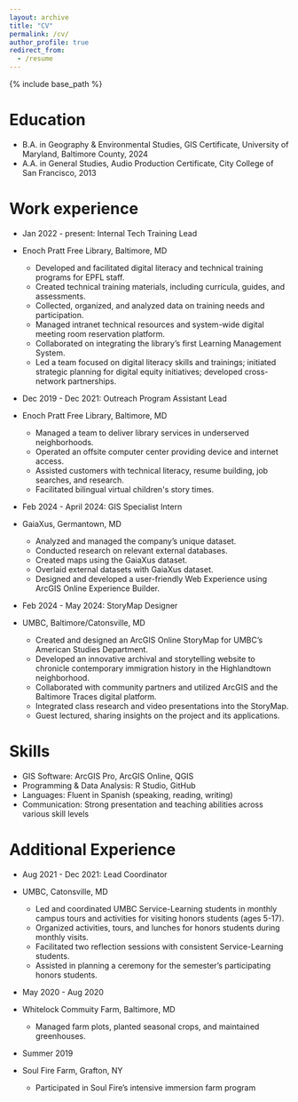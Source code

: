```yaml
---
layout: archive
title: "CV"
permalink: /cv/
author_profile: true
redirect_from:
  - /resume
---
```


{% include base_path %}

Education
======
* B.A. in Geography & Environmental Studies, GIS Certificate, University of Maryland, Baltimore County, 2024
* A.A. in General Studies, Audio Production Certificate, City College of San Francisco, 2013

Work experience
======
* Jan 2022 - present: Internal Tech Training Lead
* Enoch Pratt Free Library, Baltimore, MD
  
  * Developed and facilitated digital literacy and technical training programs for EPFL staff.
  * Created technical training materials, including curricula, guides, and assessments.
  * Collected, organized, and analyzed data on training needs and participation.
  * Managed intranet technical resources and system-wide digital meeting room reservation platform.
  * Collaborated on integrating the library’s first Learning Management System.
  * Led a team focused on digital literacy skills and trainings; initiated strategic planning for digital equity initiatives; developed cross-network partnerships.


* Dec 2019 - Dec 2021: Outreach Program Assistant Lead
* Enoch Pratt Free Library, Baltimore, MD

  * Managed a team to deliver library services in underserved neighborhoods.
  * Operated an offsite computer center providing device and internet access.
  * Assisted customers with technical literacy, resume building, job searches, and research.
  * Facilitated bilingual virtual children's story times.


* Feb 2024 - April 2024: GIS Specialist Intern
* GaiaXus, Germantown, MD

  * Analyzed and managed the company’s unique dataset.
  * Conducted research on relevant external databases.
  * Created maps using the GaiaXus dataset.
  * Overlaid external datasets with GaiaXus dataset.
  * Designed and developed a user-friendly Web Experience using ArcGIS Online Experience Builder.

* Feb 2024 - May 2024: StoryMap Designer
* UMBC, Baltimore/Catonsville, MD

  * Created and designed an ArcGIS Online StoryMap for UMBC’s American Studies Department.
  * Developed an innovative archival and storytelling website to chronicle contemporary immigration history in the Highlandtown neighborhood.
  * Collaborated with community partners and utilized ArcGIS and the Baltimore Traces digital platform.
  * Integrated class research and video presentations into the StoryMap.
  * Guest lectured, sharing insights on the project and its applications.
   

Skills
======
*	GIS Software: ArcGIS Pro, ArcGIS Online, QGIS
*	Programming & Data Analysis: R Studio, GitHub
*	Languages: Fluent in Spanish (speaking, reading, writing)
*	Communication: Strong presentation and teaching abilities across various skill levels


Additional Experience
======
* Aug 2021 - Dec 2021: Lead Coordinator
* UMBC, Catonsville, MD
  * Led and coordinated UMBC Service-Learning students in monthly campus tours and activities for visiting honors students (ages 5-17).
  * Organized activities, tours, and lunches for honors students during monthly visits.
  * Facilitated two reflection sessions with consistent Service-Learning students.
  * Assisted in planning a ceremony for the semester’s participating honors students.
 

* May 2020 - Aug 2020
* Whitelock Commuity Farm, Baltimore, MD
  * Managed farm plots, planted seasonal crops, and maintained greenhouses.

* Summer 2019
* Soul Fire Farm, Grafton, NY
  * Participated in Soul Fire’s intensive immersion farm program
